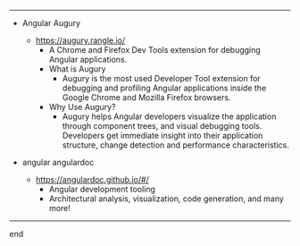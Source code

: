 
---

- Angular Augury
  - https://augury.rangle.io/
    - A Chrome and Firefox Dev Tools extension for debugging Angular applications.
    - What is Augury
      - Augury is the most used Developer Tool extension for debugging and profiling Angular applications inside the Google Chrome and Mozilla Firefox browsers.
    - Why Use Augury?
      - Augury helps Angular developers visualize the application through component trees, and visual debugging tools. Developers get immediate insight into their application structure, change detection and performance characteristics.

- angular angulardoc
  - https://angulardoc.github.io/#/
    - Angular development tooling
    - Architectural analysis, visualization, code generation, and many more!


---

end
